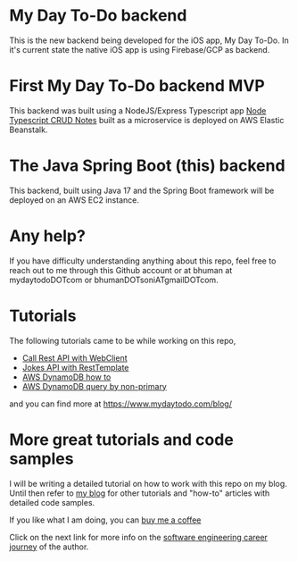 # My Day To-Do backend
This is the new backend being developed for the iOS app, My Day To-Do. In it's current state the native iOS app is using Firebase/GCP as backend. 

# First My Day To-Do backend MVP
This backend was built using a NodeJS/Express Typescript app [Node Typescript CRUD Notes] built as a microservice is deployed on AWS Elastic Beanstalk.

# The Java Spring Boot (this) backend
This backend, built using Java 17 and the Spring Boot framework will be deployed on an AWS EC2 instance. 

# Any help?
If you have difficulty understanding anything about this repo, feel free to reach out to me through this Github account or at bhuman at mydaytodoDOTcom or bhumanDOTsoniATgmailDOTcom. 

# Tutorials
The following tutorials came to be while working on this repo, 

- [Call Rest API with WebClient]
- [Jokes API with RestTemplate]
- [AWS DynamoDB how to]
- [AWS DynamoDB query by non-primary]

and you can find more at https://www.mydaytodo.com/blog/

# More great tutorials and code samples
I will be writing a detailed tutorial on how to work with this repo on my blog. Until then refer to [my blog] for other tutorials and "how-to" articles with detailed code samples.

If you like what I am doing, you can [buy me a coffee]

Click on the next link for more info on the [software engineering career journey] of the author.

[Jokes API with RestTemplate]: https://mydaytodo.com/how-to-build-a-jokes-client-in-java-spring-boot-with-resttemplate/
[Call Rest API with WebClient]: https://mydaytodo.com/how-to-call-rest-api-with-webclient/
[Node Typescript CRUD Notes]: https://github.com/cptdanko/node_typescript_crud_notes
[AWS DynamoDB query by non-primary]: https://mydaytodo.com/how-to-query-dynamodb-with-non-primary-key-column/
[AWS DynamoDB how to]: https://mydaytodo.com/aws-dynamodb-typescript-how-to/
[frontend in the repo]: https://github.com/cptdanko/react_typescript_todo_list
[native iOS app]: https://apps.apple.com/au/app/my-day-to-do-smart-task-list/id1020072048
[line 16]: https://github.com/cptdanko/nodetypescriptcrudnotes/blob/main/src/db.ts#L16
[my blog]: https://mydaytodo.com/blog/
[line 17]: https://github.com/cptdanko/nodetypescriptcrudnotes/blob/main/src/db.ts#L17
[AWS docs]: https://docs.aws.amazon.com/cli/latest/userguide/cli-configure-envvars.html
[blogpost]: https://mydaytodo.com/blog/
[this blog]: https://mydaytodo.com/blog/
[buy me a coffee]: https://www.buymeacoffee.com/bhumansoni
[software engineering career journey]: https://mydaytodo.com/the-3-stages-of-a-software-engineering-career/
